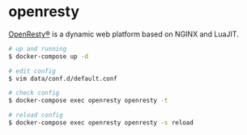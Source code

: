 openresty
=========

[OpenResty®][1] is a dynamic web platform based on NGINX and LuaJIT.

```bash
# up and running
$ docker-compose up -d

# edit config
$ vim data/conf.d/default.conf

# check config
$ docker-compose exec openresty openresty -t

# reload config
$ docker-compose exec openresty openresty -s reload
```

[1]: https://openresty.org/
